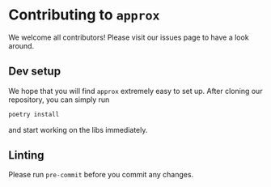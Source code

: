  # Contributing to `approx`

We welcome all contributors! Please visit our issues page
to have a look around.


## Dev setup
We hope that you will find `approx` extremely easy to set up. 
After cloning our repository, you can simply run

```bash
poetry install
```

and start working on the libs immediately.


## Linting

Please run `pre-commit` before you commit any changes.
